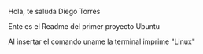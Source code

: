 Hola, te saluda Diego Torres

Ente es el Readme del primer proyecto Ubuntu

Al insertar el comando uname la terminal imprime "Linux"
